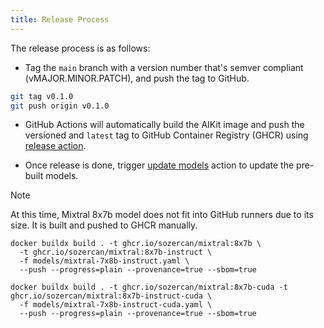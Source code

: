 ```yaml
---
title: Release Process
---
```


The release process is as follows:

- Tag the `main` branch with a version number that's semver compliant (vMAJOR.MINOR.PATCH), and push the tag to GitHub.

```bash
git tag v0.1.0
git push origin v0.1.0
```

- GitHub Actions will automatically build the AIKit image and push the versioned and `latest` tag to GitHub Container Registry (GHCR) using [release action](https://github.com/sozercan/aikit/actions/workflows/release.yaml).

- Once release is done, trigger [update models](https://github.com/sozercan/aikit/actions/workflows/update-models.yaml) action to update the pre-built models.

> [!NOTE]
> At this time, Mixtral 8x7b model does not fit into GitHub runners due to its size. It is built and pushed to GHCR manually.
> ```shell
> docker buildx build . -t ghcr.io/sozercan/mixtral:8x7b \
>   -t ghcr.io/sozercan/mixtral:8x7b-instruct \
>   -f models/mixtral-7x8b-instruct.yaml \
>   --push --progress=plain --provenance=true --sbom=true
>```
>
>```shell
>docker buildx build . -t ghcr.io/sozercan/mixtral:8x7b-cuda -t ghcr.io/sozercan/mixtral:8x7b-instruct-cuda \
>   -f models/mixtral-7x8b-instruct-cuda.yaml \
>   --push --progress=plain --provenance=true --sbom=true
>```
